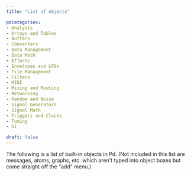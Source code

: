 ```yaml
---
title: "List of objects"

pdcategories:
- Analysis
- Arrays and Tables
- Buffers
- Converters
- Data Management
- Data Math
- Effects
- Envelopes and LFOs
- File Management
- Filters
- MIDI
- Mixing and Routing
- Networking
- Random and Noise
- Signal Generators
- Signal Math
- Triggers and Clocks
- Tuning
- UI

draft: false
---
```

The following is a list of built-in objects in Pd.
(Not included in this list are messages, atoms, graphs, etc. which aren't typed into object boxes but come straight off the "add" menu.)
